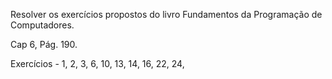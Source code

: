 Resolver os exercícios propostos do livro Fundamentos da Programação de Computadores.

Cap 6, Pág. 190.

Exercícios - 1, 2, 3, 6, 10, 13, 14, 16, 22, 24,